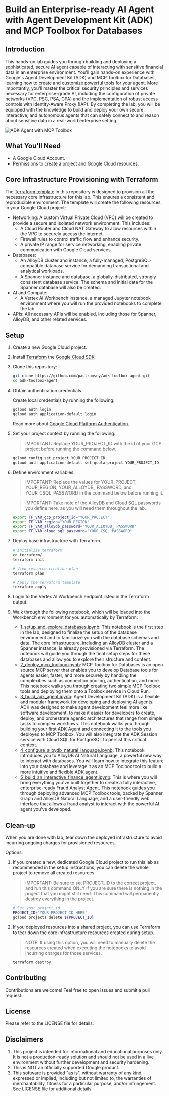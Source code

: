 # Build an Enterprise-ready AI Agent with Agent Development Kit (ADK) and MCP Toolbox for Databases

## Introduction

This hands-on lab guides you through building and deploying a sophisticated, secure AI agent capable of interacting with sensitive financial data in an enterprise environment. You'll gain hands-on experience with Google's Agent Development Kit (ADK) and MCP Toolbox for Databases, learning how to create and customize powerful tools for your agent. More importantly, you'll master the critical security principles and services necessary for enterprise-grade AI, including the configuration of private networks (VPC, PSC, PSA, GPA) and the implementation of robust access controls with Identity-Aware Proxy (IAP). By completing the lab, you will be equipped with the knowledge to build and deploy your own secure, interactive, and autonomous agents that can safely connect to and reason about sensitive data in a real-world enterprise setting.

![ADK Agent with MCP Toolbox](./notebooks/img/adk-ui/scenario_3.png)

## What You'll Need

* A Google Cloud Account.
* Permissions to create a project and Google Cloud resources.

## Core Infrastructure Provisioning with Terraform

The [Terraform template](./terraform/main.tf) in this repository is designed to provision all the necessary core infrastructure for this lab. This ensures a consistent and reproducible environment. The template will create the following resources in your Google Cloud project:

* Networking: A custom Virtual Private Cloud (VPC) will be created to provide a secure and isolated network environment. This includes:
    * A Cloud Router and Cloud NAT Gateway to allow resources within the VPC to securely access the internet.
    * Firewall rules to control traffic flow and enhance security.
    * A private IP range for service networking, enabling private communication with Google Cloud services.
* Databases:
    * An AlloyDB cluster and instance, a fully-managed, PostgreSQL-compatible database service for demanding transactional and analytical workloads.
    * A Spanner instance and database, a globally-distributed, strongly consistent database service. The schema and initial data for the Spanner database will also be created.
* AI and Compute:
    * A Vertex AI Workbench instance, a managed Jupyter notebook environment where you will run the provided notebooks to complete the lab.
* APIs: All necessary APIs will be enabled, including those for Spanner, AlloyDB, and other related services.

## Setup

1. Create a new Google Cloud project.

1. Install [Terraform](https://developer.hashicorp.com/terraform/tutorials/aws-get-started/install-cli) the [Google Cloud SDK](https://cloud.google.com/sdk/docs/install)

1. Clone this repository:

    ``` bash
    git clone https://github.com/paulramsey/adk-toolbox-agent.git
    cd adk-toolbox-agent
    ```

1. Obtain authentication credentials.

    Create local credentials by running the following:

    ``` bash
    gcloud auth login
    gcloud auth application-default login
    ```

    Read more about [Google Cloud Platform Authentication](https://cloud.google.com/docs/authentication).

1. Set your project context by running the following:

    > IMPORTANT: Replace YOUR_PROJECT_ID with the id of your GCP project before running the command below.

    ``` bash
    gcloud config set project YOUR_PROJECT_ID
    gcloud auth application-default set-quota-project YOUR_PROJECT_ID
    ```

1. Define environment variables. 
    > IMPORTANT: Replace the values for YOUR_PROJECT, YOUR_REGION, YOUR_ALLOYDB_ PASSWORD, and YOUR_CSQL_PASSWORD in the command below before running it.

    > IMPORTANT: Take note of the AlloyDB and Cloud SQL passwords you define here, as you will need them throughout the lab.

    ``` bash
    export TF_VAR_gcp_project_id="YOUR_PROJECT"
    export TF_VAR_region="YOUR_REGION"
    export TF_VAR_alloydb_password="YOUR_ALLOYDB_ PASSWORD"
    export TF_VAR_cloud_sql_password="YOUR_CSQL_PASSWORD"
    ```

1. Deploy base infrastructure with Terraform.

    ``` bash
    # Initialize terraform
    cd terraform/
    terraform init
    ```

    ``` bash
    # View resource creation plan
    terraform plan
    ```

    ``` bash
    # Apply the terraform template
    terraform apply
    ```

1. Login to the Vertex AI Workbench endpoint listed in the Terraform output.

1. Walk through the following notebook, which will be loaded into the Workbench environment for you automatically by Terraform:

    - [1_setup_and_explore_databases.ipynb](./notebooks/1_setup_and_explore_databases.ipynb): This notebook is the first step in the lab, designed to finalize the setup of the database environment and to familiarize you with the database schemas and data. The core infrastructure, including an AlloyDB cluster and a Spanner instance, is already provisioned via Terraform. The notebook will guide you through the final setup steps for these databases and allow you to explore their structure and content.
    - [2_deploy_mcp_toolbox.ipynb](./notebooks/2_deploy_mcp_toolbox.ipynb): MCP Toolbox for Databases is an open source MCP server that enables you to develop Database tools for agents easier, faster, and more securely by handling the complexities such as connection pooling, authentication, and more. This notebook walks you through creating two simple MCP Toolbox tools and deploying them onto a Toolbox service in Cloud Run.
    - [3_build_adk_agent.ipynb](./notebooks/3_build_adk_agent.ipynb): Agent Development Kit (ADK) is a flexible and modular framework for developing and deploying AI agents. ADK was designed to make agent development feel more like software development, to make it easier for developers to create, deploy, and orchestrate agentic architectures that range from simple tasks to complex workflows. This notebook walks you through building your first ADK Agent and connecting it to the tools you deployed to MCP Toolbox. You will also integrate the ADK Session service with Cloud SQL for PostgreSQL to persist this critical context.
    - [4_configure_alloydb_natural_language.ipynb](./notebooks/4_configure_alloydb_natural_language.ipynb): This notebook introduces you to AlloyDB AI Natural Language, a powerful new way to interact with databases. You will learn how to integrate this feature into your database and leverage it as an MCP Toolbox tool to build a more intuitive and flexible ADK agent.
    - [5_build_an_interactive_finance_agent.ipynb](./notebooks/5_build_an_interactive_finance_agent.ipynb): This is where you will bring everything you've built together to create a fully interactive, enterprise-ready Fraud Analyst Agent. This notebook guides you through deploying advanced MCP Toolbox tools, backed by Spanner Graph and AlloyDB Natural Language, and a user-friendly web interface that allows a fraud analyst to interact with the powerful AI agent you've developed.

## Clean-up

When you are done with lab, tear down the deployed infrastructure to avoid incurring ongoing charges for provisioned resources.

Options:

1. If you created a new, dedicated Google Cloud project to run this lab as recommended in the setup instructions, you can delete the whole project to remove all created resources.

    > IMPORTANT: Be sure to set PROJECT_ID to the correct project, and run this command ONLY if you are sure there is nothing in the project that you might still need. This command will permanently destroy everything in the project.

    ``` bash
    # Set your project id
    PROJECT_ID='YOUR PROJECT ID HERE'
    gcloud projects delete ${PROJECT_ID}
    ```

1. If you deployed resources into a shared project, you can use Terraform to tear down the core infrastructure resources created during setup.

    > NOTE: If using this option, you will need to manually delete the resources created when executing the notebooks to avoid incurring charges for those services.

    ``` bash
    terraform destroy 
    ```

## Contributing

Contributions are welcome! Feel free to open issues and submit a pull request.

## License

Please refer to the LICENSE file for details.

## Disclaimers

1. This project is intended for informational and educational purposes only. It is not a production-ready solution and should not be used in a live environment without further development and security hardening.
1. This is NOT an officially supported Google product.
1. This software is provided "as is", without warranty of any kind, expressed or implied, including but not limited to, the warranties of merchantability, fitness for a particular purpose, and/or infringement. See LICENSE file for additional details.
